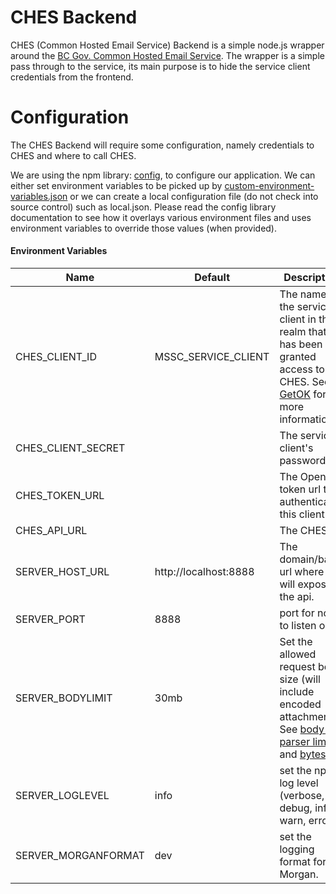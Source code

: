 # CHES Backend
CHES (Common Hosted Email Service) Backend is a simple node.js wrapper around the [BC Gov. Common Hosted Email Service](https://github.com/bcgov/common-hosted-email-service.git).  The wrapper is a simple pass through to the service, its main purpose is to hide the service client credentials from the frontend.  

# Configuration
The CHES Backend will require some configuration, namely credentials to CHES and where to call CHES.  

We are using the npm library: [config](https://www.npmjs.com/package/config), to configure our application.  We can either set environment variables to be picked up by [custom-environment-variables.json](./config/custom-environment-variables.json) or we can create a local configuration file (do not check into source control) such as local.json.  Please read the config library documentation to see how it overlays various environment files and uses environment variables to override those values (when provided).

#### Environment Variables

| Name | Default | Description |  
| --- | --- | --- |  
| CHES_CLIENT_ID | MSSC_SERVICE_CLIENT | The name of the service client in the realm that has been granted access to CHES.  See [GetOK](https://github.com/bcgov/nr-get-token.git) for more information |  
| CHES_CLIENT_SECRET | | The service client's password |  
| CHES_TOKEN_URL | | The OpenID token url to authenticate this client |  
| CHES_API_URL | | The CHES url |  
| SERVER_HOST_URL | http://localhost:8888 | The domain/base url where we will expose the api. |  
| SERVER_PORT | 8888 | port for node to listen on. |  
| SERVER_BODYLIMIT | 30mb | Set the allowed request body size (will include encoded attachments). See [body-parser limit](https://github.com/expressjs/body-parser#limit) and [bytes lib](https://www.npmjs.com/package/bytes) |   
| SERVER_LOGLEVEL | info | set the npm log level (verbose, debug, info, warn, error). |  
| SERVER_MORGANFORMAT | dev | set the logging format for Morgan. |   


